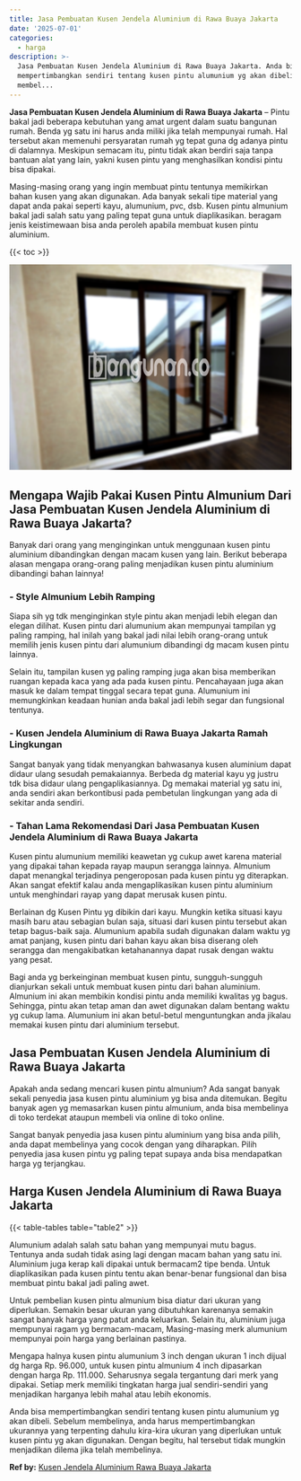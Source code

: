 ```yaml
---
title: Jasa Pembuatan Kusen Jendela Aluminium di Rawa Buaya Jakarta
date: '2025-07-01'
categories:
  - harga
description: >-
  Jasa Pembuatan Kusen Jendela Aluminium di Rawa Buaya Jakarta. Anda bisa
  mempertimbangkan sendiri tentang kusen pintu alumunium yg akan dibeli. Sebelum
  membel...
---
```


**Jasa Pembuatan Kusen Jendela Aluminium di Rawa Buaya Jakarta** – Pintu bakal jadi beberapa kebutuhan yang amat urgent dalam suatu bangunan rumah. Benda yg satu ini harus anda miliki jika telah mempunyai rumah. Hal tersebut akan memenuhi persyaratan rumah yg tepat guna dg adanya pintu di dalamnya. Meskipun semacam itu, pintu tidak akan berdiri saja tanpa bantuan alat yang lain, yakni kusen pintu yang menghasilkan kondisi pintu bisa dipakai.

Masing-masing orang yang ingin membuat pintu tentunya memikirkan bahan kusen yang akan digunakan. Ada banyak sekali tipe material yang dapat anda pakai seperti kayu, alumunium, pvc, dsb. Kusen pintu almunium bakal jadi salah satu yang paling tepat guna untuk diaplikasikan. beragam jenis keistimewaan bisa anda peroleh apabila membuat kusen pintu aluminium.

{{< toc >}}

![Jasa Pembuatan Kusen Jendela Aluminium di Rawa Buaya Jakarta](/images/harga-kusen-jendela-alumunium-27.png)

## Mengapa Wajib Pakai Kusen Pintu Almunium Dari Jasa Pembuatan Kusen Jendela Aluminium di Rawa Buaya Jakarta?

Banyak dari orang yang menginginkan untuk menggunaan kusen pintu aluminium dibandingkan dengan macam kusen yang lain. Berikut beberapa alasan mengapa orang-orang paling menjadikan kusen pintu aluminium dibandingi bahan lainnya!

### \- Style Almunium Lebih Ramping

Siapa sih yg tdk menginginkan style pintu akan menjadi lebih elegan dan elegan dilihat. Kusen pintu dari alumunium akan mempunyai tampilan yg paling ramping, hal inilah yang bakal jadi nilai lebih orang-orang untuk memilih jenis kusen pintu dari alumunium dibandingi dg macam kusen pintu lainnya.

Selain itu, tampilan kusen yg paling ramping juga akan bisa memberikan ruangan kepada kaca yang ada pada kusen pintu. Pencahayaan juga akan masuk ke dalam tempat tinggal secara tepat guna. Alumunium ini memungkinkan keadaan hunian anda bakal jadi lebih segar dan fungsional tentunya.

### \- Kusen Jendela Aluminium di Rawa Buaya Jakarta Ramah Lingkungan

Sangat banyak yang tidak menyangkan bahwasanya kusen aluminium dapat didaur ulang sesudah pemakaiannya. Berbeda dg material kayu yg justru tdk bisa didaur ulang pengaplikasiannya. Dg memakai material yg satu ini, anda sendiri akan berkontibusi pada pembetulan lingkungan yang ada di sekitar anda sendiri.

### \- Tahan Lama Rekomendasi Dari Jasa Pembuatan Kusen Jendela Aluminium di Rawa Buaya Jakarta

Kusen pintu alumunium memiliki keawetan yg cukup awet karena material yang dipakai tahan kepada rayap maupun serangga lainnya. Almunium dapat menangkal terjadinya pengeroposan pada kusen pintu yg diterapkan. Akan sangat efektif kalau anda mengaplikasikan kusen pintu aluminium untuk menghindari rayap yang dapat merusak kusen pintu.

Berlainan dg Kusen Pintu yg dibikin dari kayu. Mungkin ketika situasi kayu masih baru atau sebagian bulan saja, situasi dari kusen pintu tersebut akan tetap bagus-baik saja. Alumunium apabila sudah digunakan dalam waktu yg amat panjang, kusen pintu dari bahan kayu akan bisa diserang oleh serangga dan mengakibatkan ketahanannya dapat rusak dengan waktu yang pesat.

Bagi anda yg berkeinginan membuat kusen pintu, sungguh-sungguh dianjurkan sekali untuk membuat kusen pintu dari bahan aluminium. Almunium ini akan membikin kondisi pintu anda memiliki kwalitas yg bagus. Sehingga, pintu akan tetap aman dan awet digunakan dalam bentang waktu yg cukup lama. Alumunium ini akan betul-betul menguntungkan anda jikalau memakai kusen pintu dari aluminium tersebut.

## Jasa Pembuatan Kusen Jendela Aluminium di Rawa Buaya Jakarta

Apakah anda sedang mencari kusen pintu almunium? Ada sangat banyak sekali penyedia jasa kusen pintu aluminium yg bisa anda ditemukan. Begitu banyak agen yg memasarkan kusen pintu almunium, anda bisa membelinya di toko terdekat ataupun membeli via online di toko online.

Sangat banyak penyedia jasa kusen pintu aluminium yang bisa anda pilih, anda dapat membelinya yang cocok dengan yang diharapkan. Pilih penyedia jasa kusen pintu yg paling tepat supaya anda bisa mendapatkan harga yg terjangkau.

## Harga Kusen Jendela Aluminium di Rawa Buaya Jakarta

{{< table-tables table="table2" >}}

Alumunium adalah salah satu bahan yang mempunyai mutu bagus. Tentunya anda sudah tidak asing lagi dengan macam bahan yang satu ini. Aluminium juga kerap kali dipakai untuk bermacam2 tipe benda. Untuk diaplikasikan pada kusen pintu tentu akan benar-benar fungsional dan bisa membuat pintu bakal jadi paling awet.

Untuk pembelian kusen pintu almunium bisa diatur dari ukuran yang diperlukan. Semakin besar ukuran yang dibutuhkan karenanya semakin sangat banyak harga yang patut anda keluarkan. Selain itu, aluminium juga mempunyai ragam yg bermacam-macam, Masing-masing merk alumunium mempunyai poin harga yang berlainan pastinya.

Mengapa halnya kusen pintu alumunium 3 inch dengan ukuran 1 inch dijual dg harga Rp. 96.000, untuk kusen pintu almunium 4 inch dipasarkan dengan harga Rp. 111.000. Seharusnya segala tergantung dari merk yang dipakai. Setiap merk memiliki tingkatan harga jual sendiri-sendiri yang menjadikan harganya lebih mahal atau lebih ekonomis.

Anda bisa mempertimbangkan sendiri tentang kusen pintu alumunium yg akan dibeli. Sebelum membelinya, anda harus mempertimbangkan ukurannya yang terpenting dahulu kira-kira ukuran yang diperlukan untuk kusen pintu yg akan digunakan. Dengan begitu, hal tersebut tidak mungkin menjadikan dilema jika telah membelinya.

**Ref by:** [Kusen Jendela Aluminium Rawa Buaya Jakarta](https://id.wikipedia.org/wiki/Kusen)
